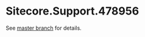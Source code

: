 # Sitecore.Support.478956

See [master branch](https://github.com/sitecoresupport/Sitecore.Support.478956) for details.